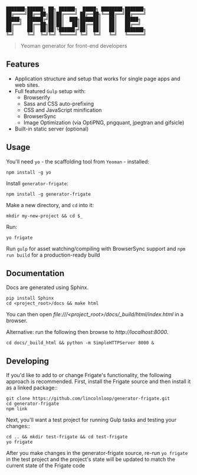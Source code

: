 ```
███████╗██████╗ ██╗ ██████╗  █████╗ ████████╗███████╗
██╔════╝██╔══██╗██║██╔════╝ ██╔══██╗╚══██╔══╝██╔════╝
█████╗  ██████╔╝██║██║  ███╗███████║   ██║   █████╗
██╔══╝  ██╔══██╗██║██║   ██║██╔══██║   ██║   ██╔══╝
██║     ██║  ██║██║╚██████╔╝██║  ██║   ██║   ███████╗
╚═╝     ╚═╝  ╚═╝╚═╝ ╚═════╝ ╚═╝  ╚═╝   ╚═╝   ╚══════╝
```

> Yeoman generator for front-end developers

## Features

* Application structure and setup that works for single page apps and web sites.
* Full featured `Gulp` setup with:
  * Browserify
  * Sass and CSS auto-prefixing
  * CSS and JavaScript minification
  * BrowserSync
  * Image Optimization (via OptiPNG, pngquant, jpegtran and gifsicle)
* Built-in static server (optional)


## Usage

You'll need `yo` - the scaffolding tool from `Yeoman` - installed:
```
npm install -g yo
```

Install `generator-frigate`:
```
npm install -g generator-frigate
```

Make a new directory, and `cd` into it:
```
mkdir my-new-project && cd $_
```

Run:
```
yo frigate
```

Run `gulp` for asset watching/compiling with BrowserSync support and `npm run build` for a production-ready build

## Documentation

Docs are generated using Sphinx.

```
pip install Sphinx
cd <project_root>/docs && make html
```

You can then open *file:///<project_root>/docs/_build/html/index.html* in a browser.


Alternative: run the following then browse to *http://localhost:8000*.
```
cd docs/_build_html && python -m SimpleHTTPServer 8000 &
```

## Developing

If you'd like to add to or change Frigate's functionality, the following approach is recommended. First, install the Frigate source and then install it as a linked package::

```
git clone https://github.com/lincolnloop/generator-frigate.git
cd generator-frigate
npm link
```

Next, you'll want a test project for running Gulp tasks and testing your changes::

```
cd .. && mkdir test-frigate && cd test-frigate
yo frigate
```

After you make changes in the generator-frigate source, re-run ``yo frigate`` in the test project and the project's state will be updated to match the current state of the Frigate code



